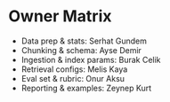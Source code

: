 # Owner Matrix

- Data prep & stats: Serhat Gundem
- Chunking & schema: Ayse Demir
- Ingestion & index params: Burak Celik
- Retrieval configs: Melis Kaya
- Eval set & rubric: Onur Aksu
- Reporting & examples: Zeynep Kurt

